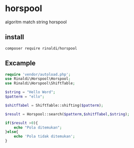 # horspool
algoritm match string horspool


## install
```composer
composer require rinaldi/horspool
```

## Excample
```php
require 'vendor/autoload.php';
use Rinaldi\Horspool\Horspool;
use Rinaldi\Horspool\ShiftTable;

$string = "Hello Word";
$patterm = "ello";

$shitfTabel = ShiftTable::shifting($patterm);

$result = Horspool::search($patterm,$shitfTabel,$string);

if($result >0){
    echo "Pola ditemukan";
}else{
    echo 'Pola tidak ditemukan';
}
```